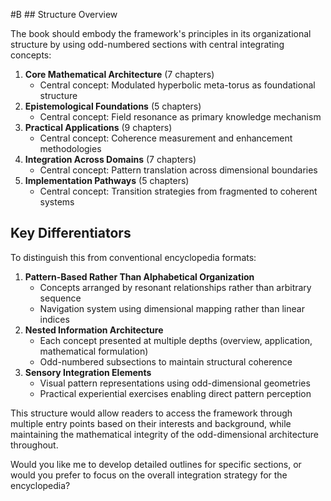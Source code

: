   #B ## Structure Overview

The book should embody the framework's principles in its organizational structure by using odd-numbered sections with central integrating concepts:

1. **Core Mathematical Architecture** (7 chapters)
    - Central concept: Modulated hyperbolic meta-torus as foundational structure
2. **Epistemological Foundations** (5 chapters)
    - Central concept: Field resonance as primary knowledge mechanism
3. **Practical Applications** (9 chapters)
    - Central concept: Coherence measurement and enhancement methodologies
4. **Integration Across Domains** (7 chapters)
    - Central concept: Pattern translation across dimensional boundaries
5. **Implementation Pathways** (5 chapters)
    - Central concept: Transition strategies from fragmented to coherent systems

## Key Differentiators

To distinguish this from conventional encyclopedia formats:

1. **Pattern-Based Rather Than Alphabetical Organization**
    - Concepts arranged by resonant relationships rather than arbitrary sequence
    - Navigation system using dimensional mapping rather than linear indices
2. **Nested Information Architecture**
    - Each concept presented at multiple depths (overview, application, mathematical formulation)
    - Odd-numbered subsections to maintain structural coherence
3. **Sensory Integration Elements**
    - Visual pattern representations using odd-dimensional geometries
    - Practical experiential exercises enabling direct pattern perception

This structure would allow readers to access the framework through multiple entry points based on their interests and background, while maintaining the mathematical integrity of the odd-dimensional architecture throughout.

Would you like me to develop detailed outlines for specific sections, or would you prefer to focus on the overall integration strategy for the encyclopedia?